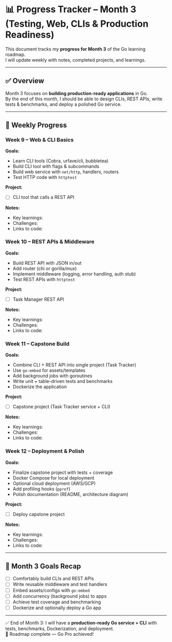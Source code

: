 # 📊 Progress Tracker – Month 3 (Testing, Web, CLIs & Production Readiness)

This document tracks my **progress for Month 3** of the Go learning roadmap.  
I will update weekly with notes, completed projects, and learnings.

---

## ✅ Overview
Month 3 focuses on **building production-ready applications** in Go.  
By the end of this month, I should be able to design CLIs, REST APIs, write tests & benchmarks, and deploy a polished Go service.

---

## 📅 Weekly Progress

### Week 9 – Web & CLI Basics
**Goals:**
- Learn CLI tools (Cobra, urfave/cli, bubbletea)
- Build CLI tool with flags & subcommands
- Build web service with `net/http`, handlers, routers
- Test HTTP code with `httptest`

**Project:**
- [ ] CLI tool that calls a REST API

**Notes:**
- Key learnings:
- Challenges:
- Links to code:


### Week 10 – REST APIs & Middleware
**Goals:**
- Build REST API with JSON in/out
- Add router (chi or gorilla/mux)
- Implement middleware (logging, error handling, auth stub)
- Test REST APIs with `httptest`

**Project:**
- [ ] Task Manager REST API

**Notes:**
- Key learnings:
- Challenges:
- Links to code:


### Week 11 – Capstone Build
**Goals:**
- Combine CLI + REST API into single project (Task Tracker)
- Use `go:embed` for assets/templates
- Add background jobs with goroutines
- Write unit + table-driven tests and benchmarks
- Dockerize the application

**Project:**
- [ ] Capstone project (Task Tracker service + CLI)

**Notes:**
- Key learnings:
- Challenges:
- Links to code:


### Week 12 – Deployment & Polish
**Goals:**
- Finalize capstone project with tests + coverage
- Docker Compose for local deployment
- Optional cloud deployment (AWS/GCP)
- Add profiling hooks (`pprof`)
- Polish documentation (README, architecture diagram)

**Project:**
- [ ] Deploy capstone project

**Notes:**
- Key learnings:
- Challenges:
- Links to code:


---

## 🎯 Month 3 Goals Recap
- [ ] Comfortably build CLIs and REST APIs
- [ ] Write reusable middleware and test handlers
- [ ] Embed assets/configs with `go:embed`
- [ ] Add concurrency (background jobs) to apps
- [ ] Achieve test coverage and benchmarking
- [ ] Dockerize and optionally deploy a Go app

---

✅ End of Month 3: I will have a **production-ready Go service + CLI** with tests, benchmarks, Dockerization, and deployment.  
🎉 Roadmap complete — Go Pro achieved!
